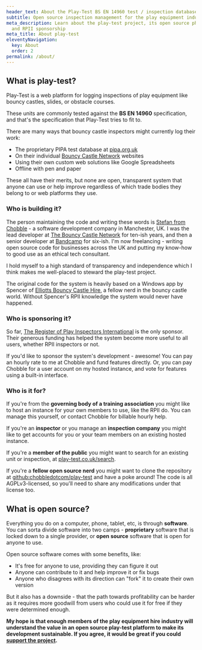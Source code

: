 ```yaml
---
header_text: About the Play-Test BS EN 14960 test / inspection database system
subtitle: Open source inspection management for the play equipment industry
meta_description: Learn about the play-test project, its open source philosophy,
  and RPII sponsorship
meta_title: About play-test
eleventyNavigation:
  key: About
  order: 2
permalink: /about/
---
```

## What is play-test?

Play-Test is a web platform for logging inspections of play equipment like bouncy castles, slides, or obstacle courses.

These units are commonly tested against the **BS EN 14960** specification, and that's the specification that Play-Test tries to fit to.

There are many ways that bouncy castle inspectors might currently log their work:

- The proprietary PIPA test database at [pipa.org.uk](https://www.pipa.org.uk)
- On their individual [Bouncy Castle Network](https://www.bouncycastlenetwork.com) websites
- Using their own custom web solutions like Google Spreadsheets
- Offline with pen and paper

These all have their merits, but none are open, transparent system that anyone can use or help improve regardless of which trade bodies they belong to or web platforms they use.

### Who is building it?

The person maintaining the code and writing these words is [Stefan from Chobble](https://chobble.com) - a software development company in Manchester, UK. I was the lead developer at [The Bouncy Castle Network](https://www.bouncycastlenetwork.com) for ten-ish years, and then a senior developer at [Bandcamp](https://bandcamp.com) for six-ish. I'm now freelancing - writing open source code for businesses across the UK and putting my know-how to good use as an ethical tech consultant.

I hold myself to a high standard of transparency and independence which I think makes me well-placed to steward the play-test project.

The original code for the system is heavily based on a Windows app by Spencer of [Elliotts Bouncy Castle Hire](https://www.elliottsbouncycastlehire.co.uk), a fellow nerd in the bouncy castle world. Without Spencer's RPII knowledge the system would never have happened.

### Who is sponsoring it?

So far, [The Register of Play Inspectors International](https://www.playinspectors.com) is the only sponsor. Their generous funding has helped the system become more useful to all users, whether RPII inspectors or not.

If you'd like to sponsor the system's development - awesome! You can pay an hourly rate to me at Chobble and fund features directly. Or, you can pay Chobble for a user account on my hosted instance, and vote for features using a built-in interface.

### Who is it for?

If you're from the **governing body of a training association** you might like to host an instance for your own members to use, like the RPII do. You can manage this yourself, or contact Chobble for billable hourly help.

If you're an **inspector** or you manage an **inspection company** you might like to get accounts for you or your team members on an existing hosted instance.

If you're a **member of the public** you might want to search for an existing unit or inspection, at [play-test.co.uk/search](https://play-test.co.uk/search).

If you're a **fellow open source nerd** you might want to clone the repository at [github:chobbledotcom/play-test](https://github.com/chobbledotcom/play-test) and have a poke around! The code is all AGPLv3-licensed, so you'll need to share any modifications under that license too.

## What is open source?

Everything you do on a computer, phone, tablet, etc, is through **software**. You can sorta divide software into two camps - **proprietary** software that is locked down to a single provider, or **open source** software that is open for anyone to use.

Open source software comes with some benefits, like:

- It's free for anyone to use, providing they can figure it out
- Anyone can contribute to it and help improve it or fix bugs
- Anyone who disagrees with its direction can "fork" it to create their own version

But it also has a downside - that the path towards profitability can be harder as it requires more goodwill from users who could use it for free if they were determined enough.

**My hope is that enough members of the play equipment hire industry will understand the value in an open source play-test platform to make its development sustainable. If you agree, it would be great if you could [support the project](/support/).**
